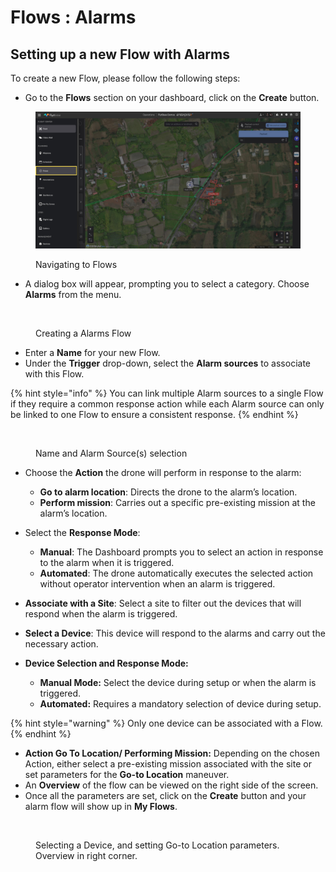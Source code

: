 # Flows : Alarms

## Setting up a new Flow with Alarms

To create a new Flow, please follow the following steps:

* Go to the **Flows** section on your dashboard, click on the **Create** button.

<figure><img src="../../.gitbook/assets/Untitled design (11) (1).png" alt=""><figcaption><p>Navigating to Flows</p></figcaption></figure>

* A dialog box will appear, prompting you to select a category. Choose **Alarms** from the menu.

<figure><img src="../../.gitbook/assets/Image 18-02-25 at 8.59 PM.jpeg" alt=""><figcaption><p>Creating a Alarms Flow</p></figcaption></figure>

* Enter a **Name** for your new Flow.
* Under the **Trigger** drop-down, select the **Alarm sources** to associate with this Flow.

{% hint style="info" %}
You can link multiple Alarm sources to a single Flow if they require a common response action while each Alarm source can only be linked to one Flow to ensure a consistent response.
{% endhint %}

<figure><img src="../../.gitbook/assets/Image 18-02-25 at 9.19 PM (1).jpeg" alt=""><figcaption><p>Name and Alarm Source(s) selection </p></figcaption></figure>

*   Choose the **Action** the drone will perform in response to the alarm:

    * **Go to alarm location**: Directs the drone to the alarm’s location.
    * **Perform mission**: Carries out a specific pre-existing mission at the alarm’s location.


*   Select the **Response Mode**:

    * **Manual**: The Dashboard prompts you to select an action in response to the alarm when it is triggered.
    * **Automated**: The drone automatically executes the selected action without operator intervention when an alarm is triggered.


* **Associate with a Site**: Select a site to filter out the devices that will respond when the alarm is triggered.
* **Select a Device**: This device will respond to the alarms and carry out the necessary action.&#x20;
* **Device Selection and Response Mode:**&#x20;
  * **Manual Mode:** Select the device during setup or when the alarm is triggered.
  * **Automated:** Requires a mandatory selection of device during setup.

{% hint style="warning" %}
Only one device can be associated with a Flow.
{% endhint %}

* **Action Go To Location/ Performing Mission:** Depending on the chosen Action, either select a pre-existing mission associated with the site or set parameters for the **Go-to Location** maneuver.
* An **Overview** of the flow can be viewed on the right side of the screen.
* Once all the parameters are set, click on the **Create** button and your alarm flow will show up in **My Flows**.

<figure><img src="../../.gitbook/assets/Image 19-02-25 at 12.35 PM.jpeg" alt=""><figcaption><p>Selecting a Device, and setting Go-to Location parameters. Overview in right corner.</p></figcaption></figure>
